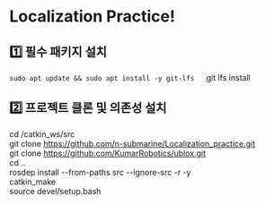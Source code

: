 # Localization Practice!
## 1️⃣ 필수 패키지 설치
`sudo apt update && sudo apt install -y git-lfs  
`git lfs install  


## 2️⃣ 프로젝트 클론 및 의존성 설치
cd /catkin_ws/src  
git clone https://github.com/n-submarine/Localization_practice.git  
git clone https://github.com/KumarRobotics/ublox.git  
cd ..  
rosdep install --from-paths src --ignore-src -r -y  
catkin_make  
source devel/setup.bash
